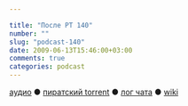 ```yaml
---

title: "После РТ 140"
number: ""
slug: "podcast-140"
date: 2009-06-13T15:46:00+03:00
comments: true
categories: podcast
---
```

[аудио](http://cdn.radio-t.com/rt140post.mp3) ● [пиратский torrent](http://pirates.radio-t.com/torrents/rt140post.mp3.torrent) ● [лог чата](http://chat.radio-t.com/logs/radio-t-140.html) ● [wiki](http://wiki.radio-t.com/%D0%9F%D0%BE%D1%81%D0%BB%D0%B5_%D0%A0%D0%A2_140)<audio src="http://cdn.radio-t.com/rt140post.mp3" preload="none">

